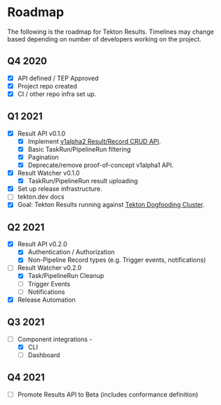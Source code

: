 # Roadmap

The following is the roadmap for Tekton Results. Timelines may change based
depending on number of developers working on the project.

## Q4 2020

- [x] API defined / TEP Approved
- [x] Project repo created
- [x] CI / other repo infra set up.

## Q1 2021

- [x] Result API v0.1.0
  - [x] Implement
        [v1alpha2 Result/Record CRUD API](https://github.com/tektoncd/community/blob/main/teps/0021-results-api.md).
  - [x] Basic TaskRun/PipelineRun filtering
  - [x] Pagination
  - [x] Deprecate/remove proof-of-concept v1alpha1 API.
- [x] Result Watcher v0.1.0
  - [x] TaskRun/PipelineRun result uploading
- [x] Set up release infrastructure.
- [ ] tekton.dev docs
- [x] Goal: Tekton Results running against
      [Tekton Dogfooding Cluster](https://github.com/tektoncd/plumbing/blob/main/docs/dogfooding.md).

## Q2 2021

- [x] Result API v0.2.0
  - [x] Authentication / Authorization
  - [x] Non-Pipeline Record types (e.g. Trigger events, notifications)
- [ ] Result Watcher v0.2.0
  - [x] Task/PipelineRun Cleanup
  - [ ] Trigger Events
  - [ ] Notifications
- [x] Release Automation

## Q3 2021

- [ ] Component integrations -
  - [x] CLI
  - [ ] Dashboard

## Q4 2021

- [ ] Promote Results API to Beta (includes conformance definition)

